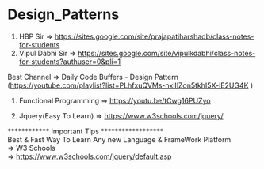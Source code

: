 # Design_Patterns

1) HBP Sir => https://sites.google.com/site/prajapatiharshadb/class-notes-for-students 
2) Vipul Dabhi Sir => https://sites.google.com/site/vipulkdabhi/class-notes-for-students?authuser=0&pli=1


Best Channel => Daily Code Buffers - Design Pattern (https://youtube.com/playlist?list=PLhfxuQVMs-nxlIlZon5tkhI5X-lE2UG4K )

1) Functional Programming => https://youtu.be/tCwg16PUZyo

2) Jquery(Easy To Learn) => https://www.w3schools.com/jquery/

************ Important Tips ******************</br>
    Best & Fast  Way To Learn Any new Language & FrameWork Platform</br>
=>  W3 Schools</br>
=>  https://www.w3schools.com/jquery/default.asp
